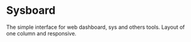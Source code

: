 # Sysboard
The simple interface for web dashboard, sys and others tools. Layout of
one column and responsive.